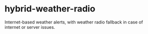# hybrid-weather-radio
Internet-based weather alerts, with weather radio fallback in case of internet or server issues.
